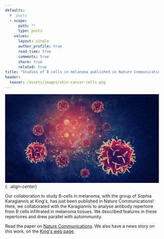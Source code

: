 ```yaml
---
defaults:
  # _posts
  - scope:
      path: ""
      type: posts
    values:
      layout: single
      author_profile: true
      read_time: true
      comments: true
      share: true
      related: true
title: "Studies of B cells in melanoma published in Nature Communications"
header:
  teaser: /assets/images/skin-cancer-cells.png 
---
```


![image-center](/assets/images/skin-cancer-cells.png){: .align-center}

Our collaboration to study B-cells in melanoma, with the group of Sophia Karagiannis at King's, has just been published in Nature Communications! Here, we collaborated with the Karagiannis to analyse antibody repertoire from B cells infiltrated in melanoma tissues. We described features in these repertoires and drew parallel with autoimmunity.

Read the paper on [Nature Communications](https://doi.org/10.1038/s41467-023-39042-y). We also have a news story on this work, on the [King's web page](https://www.kcl.ac.uk/news/study-uncovers-how-b-cells-react-to-skin-cancer).



